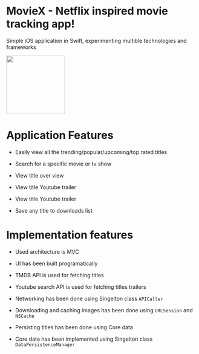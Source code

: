 # MovieX - Netflix inspired movie tracking app! 
Simple iOS application in Swift, experimenting multible technologies and frameworks

<img src="https://github.com/Mrwhononumber/Images/blob/b9b89dc5bde32c9b9c69b0c409ef35fb35ab6508/Images/6.gif" width="155">





# Application Features


* Easily view all the trending/popular/upcoming/top rated titles

* Search for a specific movie or tv show

* View title over view

* View title Youtube trailer

* View title Youtube trailer

* Save any title to downloads list

# Implementation features


* Used architecture is MVC

* UI has been built programatically

* TMDB API is used for fetching titles

* Youtube search API is used for fetching titles trailers

* Networking has been done using Singelton class `APICaller`

* Downloading and caching images has been done using `URLSession` and `NSCache`

* Persisting titles has been done using Core data

* Core data has been implemented using Singelton class `DataPersistenceManager`

